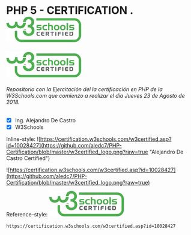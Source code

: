 # PHP 5 - CERTIFICATION .  [<img src="https://github.com/aledc7/PHP-Certification/blob/master/w3certified_logo.png?raw=true">](https://certification.w3schools.com/w3certified.asp?id=10028427)

[![Foo](https://github.com/aledc7/PHP-Certification/blob/master/w3certified_logo.png?raw=true)](https://certification.w3schools.com/w3certified.asp?id=10028427)



###### Repositorio con la Ejercitación del la certificación en PHP de la W3Schools.com que comienzo a realizar el día Jueves 23 de Agosto de 2018.

- [x] Ing. Alejandro De Castro
- [x] W3Schools

Inline-style: 
![https://certification.w3schools.com/w3certified.asp?id=10028427](https://github.com/aledc7/PHP-Certification/blob/master/w3certified_logo.png?raw=true "Alejandro De Castro Certified")



![https://certification.w3schools.com/w3certified.asp?id=10028427](https://github.com/aledc7/PHP-Certification/blob/master/w3certified_logo.png?raw=true)

Reference-style: 
![alt text][logo]

[logo]: https://github.com/aledc7/PHP-Certification/blob/master/w3certified_logo.png?raw=true " Alejandro De Castro Certified"

```
https://certification.w3schools.com/w3certified.asp?id=10028427
```
